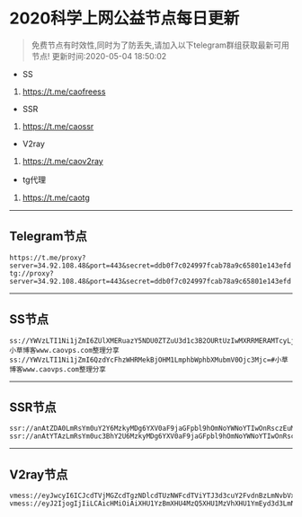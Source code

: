 
# 2020科学上网公益节点每日更新

> 免费节点有时效性,同时为了防丢失,请加入以下telegram群组获取最新可用节点!
更新时间:2020-05-04 18:50:02

- SS     
1. https://t.me/caofreess
- SSR
1. https://t.me/caossr
- V2ray
1. https://t.me/caov2ray
- tg代理
1. https://t.me/caotg
----------


## Telegram节点

```
https://t.me/proxy?server=34.92.108.48&port=443&secret=ddb0f7c024997fcab78a9c65801e143efd
tg://proxy?server=34.92.108.48&port=443&secret=ddb0f7c024997fcab78a9c65801e143efd
```

----------


## SS节点

```
ss://YWVzLTI1Ni1jZmI6ZUlXMERuazY5NDU0ZTZuU3d1c3B2OURtUzIwMXRRMERAMTcyLjEwNC4xMDIuMjExOjgwOTk=#小草博客www.caovps.com整理分享
ss://YWVzLTI1Ni1jZmI6QzdYcFhzWHRMekBjOHM1LmphbWphbXMubmV0Ojc3Mjc=#小草博客www.caovps.com整理分享

```
----------


## SSR节点

```
ssr://anAtZDA0LmRsYm0uY2Y6MzkyMDg6YXV0aF9jaGFpbl9hOmNoYWNoYTIwOnRsczEuMl90aWNrZXRfYXV0aDpRa1JyV0doci8_b2Jmc3BhcmFtPSZwcm90b3BhcmFtPSZyZW1hcmtzPTViQ1A2STJKNVkyYTVhNmlkM2QzTG1OaGIzWndjeTVqYjIzbWxiVG5rSWJsaUlia3Vxcz0mZ3JvdXA9NWJDUDZJMko1WTJhNWE2aWQzZDNMbU5oYjNad2N5NWpiMjNtbGJUbmtJYmxpSWJrdXFzPQ==
ssr://anAtYTAzLmRsYm0uc3BhY2U6MzkyMDg6YXV0aF9jaGFpbl9hOmNoYWNoYTIwOnRsczEuMl90aWNrZXRfYXV0aDpRa1JyV0doci8_b2Jmc3BhcmFtPSZwcm90b3BhcmFtPSZyZW1hcmtzPTViQ1A2STJKNVkyYTVhNmlkM2QzTG1OaGIzWndjeTVqYjIzbWxiVG5rSWJsaUlia3Vxcz0mZ3JvdXA9NWJDUDZJMko1WTJhNWE2aWQzZDNMbU5oYjNad2N5NWpiMjNtbGJUbmtJYmxpSWJrdXFzPQ==

```
----------



## V2ray节点
```
vmess://eyJwcyI6ICJcdTVjMGZcdTgzNDlcdTUzNWFcdTViYTJ3d3cuY2FvdnBzLmNvbVx1NjU3NFx1NzQwNlx1NTIwNlx1NGVhYiIsICJ2IjogIjIiLCAiYWlkIjogIjIzMyIsICJ0bHMiOiAiIiwgImFkZCI6ICI0Ni4xNy40Mi4zNSIsICJpZCI6ICI5NDc2NTE2Yi1kMGFmLTRiNGEtOTdjMS1jMWY5MTI2NmQ4MGIiLCAiaG9zdCI6ICIiLCAibmV0IjogInRjcCIsICJwb3J0IjogIjU5MjM3IiwgInR5cGUiOiAibm9uZSIsICJtZXRob2QiOiAibm9uZSIsICJwYXRoIjogIiJ9
vmess://eyJ2IjogIjIiLCAicHMiOiAiXHU1YzBmXHU4MzQ5XHU1MzVhXHU1YmEyd3d3LmNhb3Zwcy5jb21cdTY1NzRcdTc0MDZcdTUyMDZcdTRlYWIiLCAiYWRkIjogInBhbXBlcnN2ay50ayIsICJwb3J0IjogIjQ0MyIsICJpZCI6ICJmMTk3ODIyOC04NWZhLTExZWEtOThlNi01NjAwMDJiNTI5NzkiLCAiYWlkIjogIjQ2IiwgIm5ldCI6ICJ3cyIsICJ0eXBlIjogIm5vbmUiLCAiaG9zdCI6ICJwYW1wZXJzdmsudGsiLCAicGF0aCI6ICIvZURTSkNIcWQvIiwgInRscyI6ICJ0bHMifQ==

```



